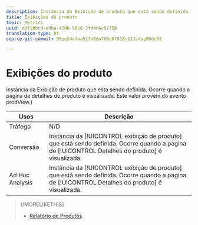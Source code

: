 ```yaml
---
description: Instância da Exibição de produto que está sendo definida. Ocorre quando a página de detalhes do produto é visualizada. Este valor provém do evento prodView.)
title: Exibições do produto
topic: Metrics
uuid: a9f2bbcd-e9ba-42d6-90c8-2fd4e6c9775b
translation-type: ht
source-git-commit: 99ee24efaa517e8da700c67818c111c4aa90dc02

---
```



# Exibições do produto

Instância da Exibição de produto que está sendo definida. Ocorre quando a página de detalhes do produto é visualizada. Este valor provém do evento prodView.)

| Usos | Descrição |
|---|---|
| Tráfego | N/D |
| Conversão | Instância da [!UICONTROL exibição de produto] que está sendo definida. Ocorre quando a página de [!UICONTROL Detalhes do produto] é visualizada. |
| Ad Hoc Analysis | Instância da [!UICONTROL exibição de produto] que está sendo definida. Ocorre quando a página de [!UICONTROL Detalhes do produto] é visualizada. |

>[!MORELIKETHIS]
>
>* [Relatório de Produtos](/help/components/c-variables/dimensionslist/reports-products.md)


